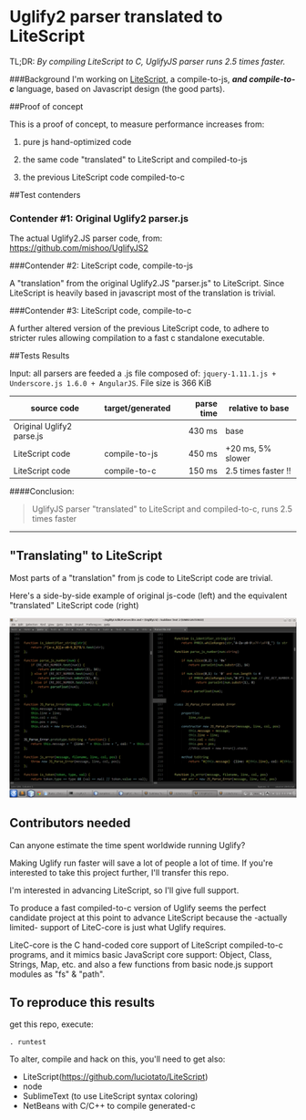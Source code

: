 Uglify2 parser translated to LiteScript 
==========

TL;DR: *By compiling LiteScript to C, UglifyJS parser runs 2.5 times faster.*

###Background
I'm working on [LiteScript](https://github.com/luciotato/LiteScript), 
a compile-to-js, ***and compile-to-c*** language, based on Javascript design (the good parts). 

##Proof of concept

This is a proof of concept, to measure performance increases
from:

1) pure js hand-optimized code 

2) the same code "translated" to LiteScript and compiled-to-js 

3) the previous LiteScript code compiled-to-c 

##Test contenders

### Contender #1: Original Uglify2 parser.js

The actual Uglify2.JS parser code, from: https://github.com/mishoo/UglifyJS2

###Contender #2: LiteScript code, compile-to-js

A "translation" from the original Uglify2.JS "parser.js" to LiteScript. 
Since LiteScript is heavily based in javascript
most of the translation is trivial.

###Contender #3: LiteScript code, compile-to-c

A further altered version of the previous LiteScript code, 
to adhere to stricter rules allowing compilation 
to a fast c standalone executable.

##Tests Results

Input: all parsers are feeded a .js file composed of: `jquery-1.11.1.js + Underscore.js 1.6.0 + AngularJS`. File size is 366 KiB

source code               | target/generated   | parse time | relative to base
------------------        | ------------------ | ------:| -----------------
Original Uglify2 parse.js |                    | 430 ms | base
LiteScript code           | compile-to-js      | 450 ms | +20 ms, 5% slower
LiteScript code           | compile-to-c       | 150 ms | 2.5 times faster !!

####Conclusion: 
>UglifyJS parser "translated" to LiteScript and compiled-to-c, runs 2.5 times faster

-------------------

## "Translating" to LiteScript

Most parts of a "translation" from js code to LiteScript code are trivial.

Here's a side-by-side example of original js-code (left) and the equivalent "translated" LiteScript code (right)

![Screenshot](/screenshot/snapshot1.png?raw=true "left: original js, right: translated ls")

## Contributors needed

Can anyone estimate the time spent worldwide running Uglify? 

Making Uglify run faster will save a lot of people a lot of time.
If you're interested to take this project further, I'll transfer this repo.

I'm interested in advancing LiteScript, so I'll give full support.

To produce a fast compiled-to-c version of Uglify seems the perfect candidate 
project at this point to advance LiteScript because the -actually limited-
support of LiteC-core is just what Uglify requires.

LiteC-core is the C hand-coded core support of LiteScript compiled-to-c programs,
and it mimics basic JavaScript core support: Object, Class, Strings, Map, etc.
and also a few functions from basic node.js support modules as "fs" & "path".

## To reproduce this results

get this repo, execute:

    . runtest

To alter, compile and hack on this, you'll need to get also: 
- LiteScript(https://github.com/luciotato/LiteScript)
- node
- SublimeText (to use LiteScript syntax coloring)
- NetBeans with C/C++ to compile generated-c

